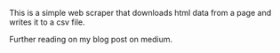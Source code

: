 This is a simple web scraper that downloads html data from a page and writes it to a csv file.

Further reading on my blog post on medium.